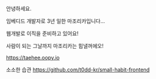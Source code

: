 안녕하세요.

임베디드 개발자로 3년 일한 마조리카입니다...

웹개발로 이직을 준비하고 있어요!

사람이 되는 그날까지 마조리카는 힘낼꺼에오!

https://taehee.oopy.io


소소한 습관
https://github.com/t0dd-kr/small-habit-frontend
